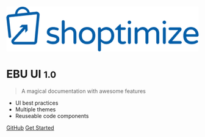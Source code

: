 ![logo](_media/icon.svg)

# EBU UI <small>1.0</small>

> A magical documentation with awesome features

- UI best practices
- Multiple themes
- Reuseable code components

[GitHub](https://github.com/QingWei-Li/docsify/)
[Get Started](#docsify)
